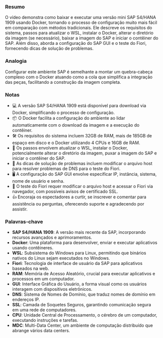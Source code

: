 ### Resumo
O vídeo demonstra como baixar e executar uma versão mini SAP S4/HANA 1909 usando Docker, tornando o processo de configuração muito mais fácil em comparação com métodos tradicionais. Ele descreve os requisitos do sistema, passos para atualizar o WSL, instalar o Docker, alterar o diretório da imagem (se necessário), baixar a imagem do SAP e iniciar o contêiner do SAP. Além disso, aborda a configuração do SAP GUI e o teste do Fiori, fornecendo dicas de solução de problemas.

### Analogia
Configurar este ambiente SAP é semelhante a montar um quebra-cabeça complexo com o Docker atuando como a cola que simplifica a integração das peças, facilitando a construção da imagem completa.

### Notas
- 💻 A versão SAP S4/HANA 1909 está disponível para download via Docker, simplificando o processo de configuração.
- 📦 O Docker facilita a configuração do ambiente ao lidar automaticamente com o download da imagem e a execução do contêiner.
- 🛠️ Os requisitos do sistema incluem 32GB de RAM, mais de 185GB de espaço em disco e o Docker utilizando 4 CPUs e 16GB de RAM.
- 🔄 Os passos envolvem atualizar o WSL, instalar o Docker, potencialmente alterar o diretório da imagem, puxar a imagem do SAP e iniciar o contêiner do SAP.
- 🔧 As dicas de solução de problemas incluem modificar o arquivo host para resolver problemas de DNS para o teste do Fiori.
- 🖥️ A configuração do SAP GUI envolve especificar IP, instância, sistema, nome de usuário e senha.
- 🚀 O teste do Fiori requer modificar o arquivo host e acessar o Fiori via navegador, com possíveis avisos de certificado SSL.
- 👍 Encoraja os espectadores a curtir, se inscrever e comentar para assistência ou perguntas, oferecendo suporte e agradecendo por assistir.

### Palavras-chave
- **SAP S4/HANA 1909**: A versão mais recente da SAP, incorporando recursos avançados e aprimoramentos.
- **Docker**: Uma plataforma para desenvolver, enviar e executar aplicativos usando contêineres.
- **WSL**: Subsistema do Windows para Linux, permitindo que binários nativos do Linux sejam executados no Windows.
- **Fiori**: Tecnologia de interface de usuário da SAP para aplicativos baseados na web.
- **RAM**: Memória de Acesso Aleatório, crucial para executar aplicativos e processos em um computador.
- **GUI**: Interface Gráfica do Usuário, a forma visual como os usuários interagem com dispositivos eletrônicos.
- **DNS**: Sistema de Nomes de Domínio, que traduz nomes de domínio em endereços IP.
- **SSL**: Camada de Soquetes Seguros, garantindo comunicação segura em uma rede de computadores.
- **CPU**: Unidade Central de Processamento, o cérebro de um computador, executando instruções e tarefas.
- **MDC**: Multi-Data Center, um ambiente de computação distribuído que abrange vários data centers.
